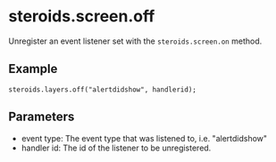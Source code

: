 steroids.screen.off
==================

Unregister an event listener set with the `steroids.screen.on` method.

## Example

    steroids.layers.off("alertdidshow", handlerid);

## Parameters

- event type: The event type that was listened to, i.e. "alertdidshow"
- handler id: The id of the listener to be unregistered.



